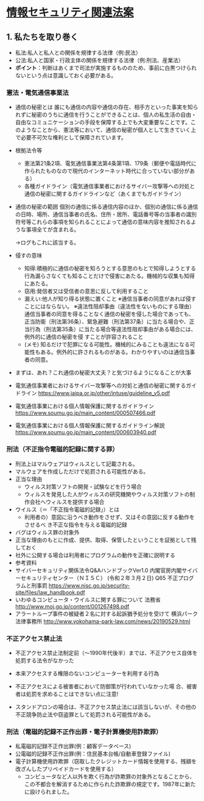 # [情報セキュリティ関連法案]()

## 1. 私たちを取り巻く

* 私法:私人と私人との関係を規律する法律（例:民法）
* 公法:私人と国家・行政主体の関係を規律する法律（例:刑法、産業法）
* **ポイント**：判断はあくまで司法が実施するもののため、事前に白黒つけられないという点は意識しておく必要がある。

### 憲法・電気通信事業法

* 通信の秘密とは
  誰にも通信の内容や通信の存在、相手方といった事実を知られずに秘密のうちに通信を行うことができることは、個人の私生活の自由・自由なコミュニケーションの手段を保障する上でも大変重要なことです。このようなことから、憲法等において、通信の秘密が個人として生きていく上で必要不可欠な権利として保障されています。

* 根拠法令等

  * 憲法第21条2項、電気通信事業法第4条第1項、179条（郵便や電話時代に作られたものなので現代のインターネット時代に合っていない部分がある）
  * 各種ガイドライン（電気通信事業者におけるサイバー攻撃等への対処と通信の秘密に関するガイドラインなど（あくまでもガイドライン）

* 通信の秘密の範囲
  個別の通信に係る通信内容のほか、個別の通信に係る通信の日時、場所、通信当事者の氏名、住所・居所、電話番号等の当事者の識別符号等これらの事項を知られることによって通信の意味内容を推知されるような事項全てが含まれる。

  →ログもこれに該当する。

* 侵すの意味
  * 知得:積極的に通信の秘密を知ろうとする意思のもとで知得しようとする行為漏らさなくても知ることだけで侵害にあたる。機械的な収集も知得にあたる。
  * 窃用:発信者又は受信者の意思に反して利用すること
  * 漏えい:他人が知り得る状態に置くこと
    ※通信当事者の同意があれば侵すことにはならない。
    ※違法性阻却事由（違法性をないものにする理由）
    通信当事者の同意を得ることなく通信の秘密を侵した場合であっても、正当防衛（刑法第36条）、緊急避難（刑法第37条）に当たる場合や、正当行為（刑法第35条）に当たる場合等違法性阻却事由がある場合には、例外的に通信の秘密を侵
    すことが許容されること
  * (メモ) 知るだけで犯罪になる可能性。機械的にみることも違法になる可能性もある。例外的に許されるものがある。わかりやすいのは通信当事者の同意。

* まずは、あれ？これ通信の秘密大丈夫？と気づけるようになることが大事
* 電気通信事業者におけるサイバー攻撃等への対処と通信の秘密に関するガイドライン
  https://www.jaipa.or.jp/other/intuse/guideline_v5.pdf
* 電気通信事業における個人情報保護に関するガイドライン
  https://www.soumu.go.jp/main_content/000507466.pdf
* 電気通信事業における個人情報保護に関するガイドライン解説
  https://www.soumu.go.jp/main_content/000603940.pdf

### 刑法（不正指令電磁的記録に関する罪）

* 刑法上はマルウェアはウィルスとして記載される。
* マルウェアを作成しただけで処罰される可能性がある。
* 正当な理由
  * ウィルス対策ソフトの開発・試験などを行う場合
  * ウィルスを発見した人がウィルスの研究機関やウィルス対策ソフトの制作会社へウィルスを提供する場合
* ウイルス（＝「不正指令電磁的記録」）とは
  * 利用者の）意図に沿うべき動作をさせず、又はその意図に反する動作をさせるべ
    き不正な指令を与える電磁的記録
* バグはウィルス罪の対象外
* 正当な理由のもとに作成、提供、取得、保管したということを証拠として残しておく
* 社外に公開する場合は利用者にプログラムの動作を正確に説明する
* 参考資料
* サイバーセキュリティ関係法令Q&AハンドブックVer1.0
  内閣官房内閣サイバーセキュリティセンター（ＮＩＳＣ） (令和２年３月２日)
  Q65 不正プログラムと刑事罰
  <https://www.nisc.go.jp/security-site/files/law_handbook.pdf>
* いわゆるコンピュータ・ウイルスに関する罪について
  法務省
  http://www.moj.go.jp/content/001267498.pdf
* アラートループ事件の被疑者２名に対する起訴猶予処分を受けて
  横浜パーク法律事務所
  <http://www.yokohama-park-law.com/news/20190529.html>

### 不正アクセス禁止法

* 不正アクセス禁止法制定前（～1990年代後半）までは、不正アクセス自体を処罰する法令がなかった

* 本来アクセスする権限のないコンピューターを利用する行為

* 不正アクセスによる被害者において防御策が行われていなかった場
  合、被害者は処罰を求めることはできない点に注意!

* スタンドアロンの場合は、不正アクセス禁止法には該当しないが、その他の不正競争防止法や窃盗罪として処罰される可能性がある。

  

### 刑法（電磁的記録不正作出罪・電子計算機使用詐欺罪）

* 私電磁的記録不正作出罪(例：顧客データベース)
* 公電磁的記録不正作出罪(例：住民基本台帳/自動車登録ファイル)
* 電子計算機使用詐欺罪（窃取したクレジットカード情報を使用する、残額を改ざんしたプリペイドカードを使用する）
  * コンピュータなど人以外を欺く行為が詐欺罪の対象外となることから、この不都合を解消するために作られた詐欺罪の規定です。1987年に新たに設けられました。
